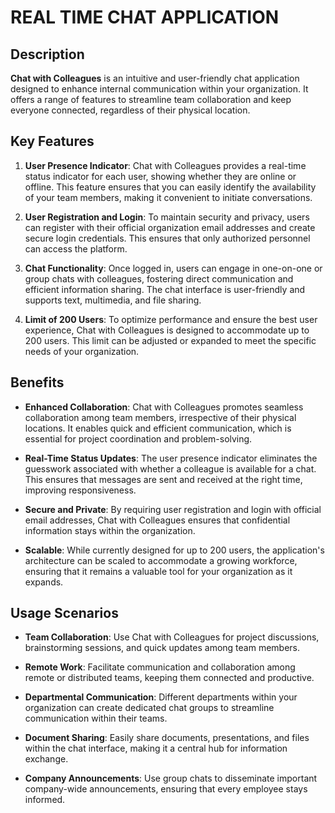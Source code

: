 # REAL TIME CHAT APPLICATION

## Description

**Chat with Colleagues** is an intuitive and user-friendly chat application designed to enhance internal communication within your organization. It offers a range of features to streamline team collaboration and keep everyone connected, regardless of their physical location.

## Key Features

1. **User Presence Indicator**: Chat with Colleagues provides a real-time status indicator for each user, showing whether they are online or offline. This feature ensures that you can easily identify the availability of your team members, making it convenient to initiate conversations.

2. **User Registration and Login**: To maintain security and privacy, users can register with their official organization email addresses and create secure login credentials. This ensures that only authorized personnel can access the platform.

3. **Chat Functionality**: Once logged in, users can engage in one-on-one or group chats with colleagues, fostering direct communication and efficient information sharing. The chat interface is user-friendly and supports text, multimedia, and file sharing.

4. **Limit of 200 Users**: To optimize performance and ensure the best user experience, Chat with Colleagues is designed to accommodate up to 200 users. This limit can be adjusted or expanded to meet the specific needs of your organization.

## Benefits

- **Enhanced Collaboration**: Chat with Colleagues promotes seamless collaboration among team members, irrespective of their physical locations. It enables quick and efficient communication, which is essential for project coordination and problem-solving.

- **Real-Time Status Updates**: The user presence indicator eliminates the guesswork associated with whether a colleague is available for a chat. This ensures that messages are sent and received at the right time, improving responsiveness.

- **Secure and Private**: By requiring user registration and login with official email addresses, Chat with Colleagues ensures that confidential information stays within the organization.

- **Scalable**: While currently designed for up to 200 users, the application's architecture can be scaled to accommodate a growing workforce, ensuring that it remains a valuable tool for your organization as it expands.

## Usage Scenarios

- **Team Collaboration**: Use Chat with Colleagues for project discussions, brainstorming sessions, and quick updates among team members.

- **Remote Work**: Facilitate communication and collaboration among remote or distributed teams, keeping them connected and productive.

- **Departmental Communication**: Different departments within your organization can create dedicated chat groups to streamline communication within their teams.

- **Document Sharing**: Easily share documents, presentations, and files within the chat interface, making it a central hub for information exchange.

- **Company Announcements**: Use group chats to disseminate important company-wide announcements, ensuring that every employee stays informed.



